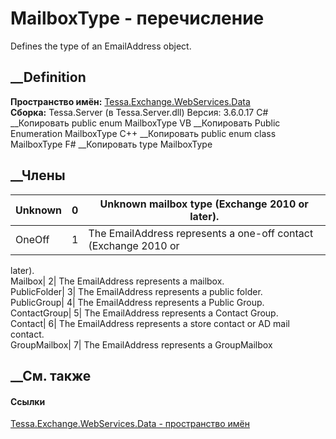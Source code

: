 # MailboxType - перечисление
Defines the type of an EmailAddress object.
## __Definition
 **Пространство имён:**
[Tessa.Exchange.WebServices.Data](N_Tessa_Exchange_WebServices_Data.htm)  
 **Сборка:** Tessa.Server (в Tessa.Server.dll) Версия: 3.6.0.17
C# __Копировать
     public enum MailboxType
VB __Копировать
     Public Enumeration MailboxType
C++ __Копировать
     public enum class MailboxType
F# __Копировать
     type MailboxType
##  __Члены
Unknown| 0|  Unknown mailbox type (Exchange 2010 or later).  
---|---|---  
OneOff| 1|  The EmailAddress represents a one-off contact (Exchange 2010 or
later).  
Mailbox| 2|  The EmailAddress represents a mailbox.  
PublicFolder| 3|  The EmailAddress represents a public folder.  
PublicGroup| 4|  The EmailAddress represents a Public Group.  
ContactGroup| 5|  The EmailAddress represents a Contact Group.  
Contact| 6|  The EmailAddress represents a store contact or AD mail contact.  
GroupMailbox| 7|  The EmailAddress represents a GroupMailbox  
## __См. также
#### Ссылки
[Tessa.Exchange.WebServices.Data - пространство
имён](N_Tessa_Exchange_WebServices_Data.htm)
